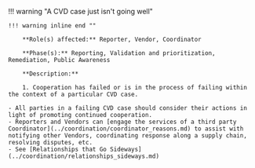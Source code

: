 <a name="21"></a>
!!! warning "A CVD case just isn't going well"

    !!! warning inline end ""

        **Role(s) affected:** Reporter, Vendor, Coordinator

        **Phase(s):** Reporting, Validation and prioritization, Remediation, Public Awareness

        **Description:**

        1. Cooperation has failed or is in the process of failing within the context of a particular CVD case.
        
    - All parties in a failing CVD case should consider their actions in light of promoting continued cooperation.
    - Reporters and Vendors can [engage the services of a third party Coordinator](../coordination/coordinator_reasons.md) to assist with notifying other Vendors, coordinating response along a supply chain, resolving disputes, etc.
    - See [Relationships that Go Sideways](../coordination/relationships_sideways.md)

